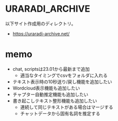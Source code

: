 # URARADI_ARCHIVE

以下サイト作成用のディレクトリ。

- https://uraradi-archive.net/

# memo

- chat, scriptsは23.01から最新まで追加
  - 適当なタイミングでcsvをフォルダに入れる
- テキスト表示時の10秒送り/戻し機能を追加したい
- Wordcloud表示機能も追加したい
- チャプター自動推定機能も追加したい
- 書き起こしテキスト整形機能も追加したい
  - 連続して同じテキストがある場合はマージする
  - チャットデータから固有名詞を推定する
